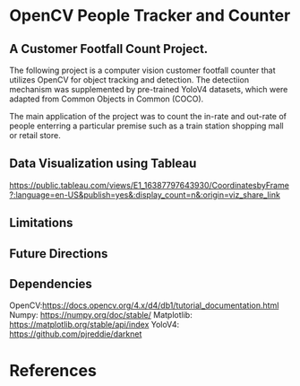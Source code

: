 # OpenCV People Tracker and Counter 
## A Customer Footfall Count Project.
The following project is a computer vision customer footfall counter that utilizes OpenCV for object tracking and detection. 
The detectiion mechanism was supplemented by pre-trained YoloV4 datasets, which were adapted from Common Objects in Common (COCO).

The main application of the project was to count the in-rate and out-rate of people enterring a particular premise such as a train station
shopping mall or retail store.


## Data Visualization using Tableau

https://public.tableau.com/views/E1_16387797643930/CoordinatesbyFrame?:language=en-US&publish=yes&:display_count=n&:origin=viz_share_link
## Limitations

## Future Directions

## Dependencies

OpenCV:https://docs.opencv.org/4.x/d4/db1/tutorial_documentation.html
Numpy: https://numpy.org/doc/stable/
Matplotlib: https://matplotlib.org/stable/api/index
YoloV4: https://github.com/pjreddie/darknet

# References
